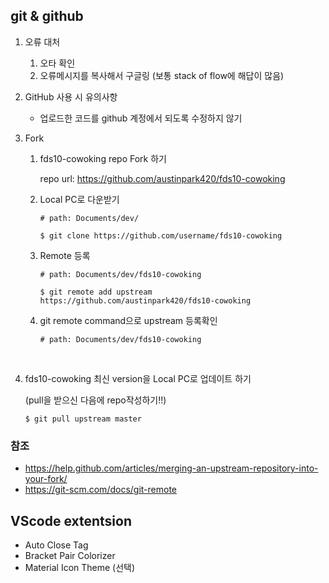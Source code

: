 ## git & github

1. 오류 대처

   1. 오타 확인
   2. 오류메시지를 복사해서 구글링 (보통 stack of flow에 해답이 많음)

2. GitHub 사용 시 유의사항 

   * 업로드한 코드를 github 계정에서 되도록 수정하지 않기

3. Fork

   1. fds10-cowoking repo Fork 하기

      repo url: https://github.com/austinpark420/fds10-cowoking

   2. Local PC로 다운받기

      ```
      # path: Documents/dev/

      $ git clone https://github.com/username/fds10-cowoking
      ```

   3. Remote 등록

      ```
      # path: Documents/dev/fds10-cowoking

      $ git remote add upstream https://github.com/austinpark420/fds10-cowoking
      ```

   4. git remote command으로 upstream 등록확인

      ```
      # path: Documents/dev/fds10-cowoking
      ```

      ​

4. fds10-cowoking 최신 version을 Local PC로 업데이트 하기

   (pull을 받으신 다음에 repo작성하기!!)

   ```
   $ git pull upstream master
   ```



### 참조

* https://help.github.com/articles/merging-an-upstream-repository-into-your-fork/
* https://git-scm.com/docs/git-remote




## VScode extentsion

* Auto Close Tag
* Bracket Pair Colorizer
* Material Icon Theme (선택)

